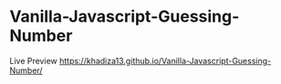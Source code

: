 # Vanilla-Javascript-Guessing-Number

Live Preview
https://khadiza13.github.io/Vanilla-Javascript-Guessing-Number/
